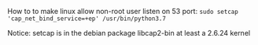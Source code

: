 


How to to make linux allow non-root user listen on 53 port:
`sudo setcap 'cap_net_bind_service=+ep' /usr/bin/python3.7`

Notice:
setcap is in the debian package libcap2-bin
at least a 2.6.24 kernel




